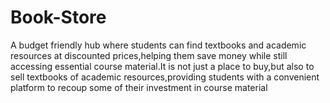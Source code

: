 # Book-Store
A budget friendly hub where students can find textbooks and academic resources at discounted prices,helping them save money while still accessing essential course material.It is not just a place to buy,but also to sell textbooks of academic resources,providing students with a convenient platform to recoup some of their investment in course material
